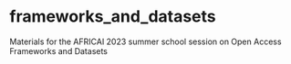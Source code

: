# frameworks_and_datasets
Materials for the AFRICAI 2023 summer school session on Open Access Frameworks and Datasets
